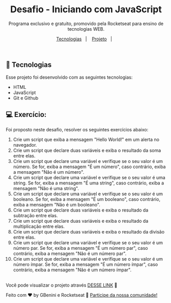 <h1 align="center"> Desafio - Iniciando com JavaScript</h1>

<p align="center">
Programa exclusivo e gratuito, promovido pela Rocketseat para ensino de tecnologias WEB.
</p>

<p align="center">
  <a href="#-tecnologias">Tecnologias</a>&nbsp;&nbsp;&nbsp;|&nbsp;&nbsp;&nbsp;
  <a href="#-projeto">Projeto</a>&nbsp;&nbsp;&nbsp;|&nbsp;&nbsp;&nbsp;
</p>

<br>

## 🚀 Tecnologias

Esse projeto foi desenvolvido com as seguintes tecnologias:

- HTML
- JavaScript
- Git e Github

## 💻 Exercício:

Foi proposto neste desafio, resolver os seguintes exercícios abaixo: <br>
1. Crie um script que exiba a mensagem "Hello World!" em um alerta no navegador.<br>
2. Crie um script que declare duas variáveis e exiba o resultado da soma entre elas.<br>
3. Crie um script que declare uma variável e verifique se o seu valor é um número. Se for, exiba a mensagem "É um número", caso contrário, exiba a mensagem "Não é um número".<br>
4. Crie um script que declare uma variável e verifique se o seu valor é uma string. Se for, exiba a mensagem "É uma string", caso contrário, exiba a mensagem "Não é uma string".<br>
5. Crie um script que declare uma variável e verifique se o seu valor é um booleano. Se for, exiba a mensagem "É um booleano", caso contrário, exiba a mensagem "Não é um booleano".<br>
6. Crie um script que declare duas variáveis e exiba o resultado da subtração entre elas.<br>
7. Crie um script que declare duas variáveis e exiba o resultado da multiplicação entre elas.<br>
8. Crie um script que declare duas variáveis e exiba o resultado da divisão entre elas.<br>
9. Crie um script que declare uma variável e verifique se o seu valor é um número par. Se for, exiba a mensagem "É um número par", caso contrário, exiba a mensagem "Não é um número par".<br>
10. Crie um script que declare uma variável e verifique se o seu valor é um número ímpar. Se for, exiba a mensagem "É um número ímpar", caso contrário, exiba a mensagem "Não é um número ímpar".<br><br>



Você pode visualizar o projeto através [DESSE LINK](https://gbenini.github.io/desafio-iniciando-com-js) 👀



Feito com ♥ by GBenini e Rocketseat :wave: [Participe da nossa comunidade!](https://discord.gg/rocketseat)